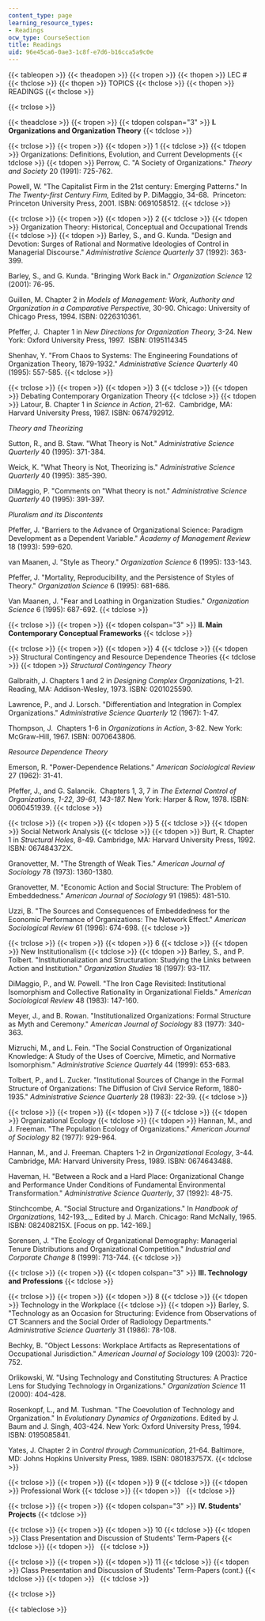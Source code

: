 ```yaml
---
content_type: page
learning_resource_types:
- Readings
ocw_type: CourseSection
title: Readings
uid: 96e45ca6-0ae3-1c8f-e7d6-b16cca5a9c0e
---
```


{{< tableopen >}}
{{< theadopen >}}
{{< tropen >}}
{{< thopen >}}
LEC #
{{< thclose >}}
{{< thopen >}}
TOPICS
{{< thclose >}}
{{< thopen >}}
READINGS
{{< thclose >}}

{{< trclose >}}

{{< theadclose >}}
{{< tropen >}}
{{< tdopen colspan="3" >}}
**I. Organizations and Organization Theory**
{{< tdclose >}}

{{< trclose >}}
{{< tropen >}}
{{< tdopen >}}
1
{{< tdclose >}}
{{< tdopen >}}
Organizations: Definitions, Evolution, and Current Developments
{{< tdclose >}}
{{< tdopen >}}
Perrow, C. "A Society of Organizations." _Theory and Society_ 20 (1991): 725-762.  
  
Powell, W. "The Capitalist Firm in the 21st century: Emerging Patterns." In _The Twenty-first Century Firm,_ Edited by P. DiMaggio, 34-68.  Princeton: Princeton University Press, 2001. ISBN: 0691058512.
{{< tdclose >}}

{{< trclose >}}
{{< tropen >}}
{{< tdopen >}}
2
{{< tdclose >}}
{{< tdopen >}}
Organization Theory: Historical, Conceptual and Occupational Trends
{{< tdclose >}}
{{< tdopen >}}
Barley, S., and G. Kunda. "Design and Devotion: Surges of Rational and Normative Ideologies of Control in Managerial Discourse." _Administrative Science Quarterly_ 37 (1992): 363-399.  
  
Barley, S., and G. Kunda. "Bringing Work Back in." _Organization Science_ 12 (2001): 76-95.  
  
Guillen, M. Chapter 2 in _Models of Management: Work, Authority and Organization in a Comparative Perspective,_ 30-90. Chicago: University of Chicago Press, 1994. ISBN: 0226310361.  
  
Pfeffer, J.  Chapter 1 in _New Directions for Organization Theory,_ 3-24. New York: Oxford University Press, 1997.  ISBN: 0195114345  
  
Shenhav, Y. "From Chaos to Systems: The Engineering Foundations of Organization Theory, 1879-1932." _Administrative Science Quarterly_ 40 (1995): 557-585.
{{< tdclose >}}

{{< trclose >}}
{{< tropen >}}
{{< tdopen >}}
3
{{< tdclose >}}
{{< tdopen >}}
Debating Contemporary Organization Theory
{{< tdclose >}}
{{< tdopen >}}
Latour, B. Chapter 1 in _Science in Action_, 21-62.  Cambridge, MA: Harvard University Press, 1987. ISBN: 0674792912.  
  
_Theory and Theorizing_  
  
Sutton, R., and B. Staw. "What Theory is Not." _Administrative Science Quarterly_ 40 (1995): 371-384.  
  
Weick, K. "What Theory is Not, Theorizing is." _Administrative Science Quarterly_ 40 (1995): 385-390.  
  
DiMaggio, P. "Comments on "What theory is not." _Administrative Science Quarterly_ 40 (1995): 391-397.  
  
_Pluralism and its Discontents_  
  
Pfeffer, J. "Barriers to the Advance of Organizational Science: Paradigm Development as a Dependent Variable." _Academy of Management Review_ 18 (1993): 599-620.  
  
van Maanen, J. "Style as Theory." _Organization Science_ 6 (1995): 133-143.  
  
Pfeffer, J. "Mortality, Reproducibility, and the Persistence of Styles of Theory." _Organization Science_ 6 (1995): 681-686.  
  
Van Maanen, J. "Fear and Loathing in Organization Studies." _Organization Science_ 6 (1995): 687-692.
{{< tdclose >}}

{{< trclose >}}
{{< tropen >}}
{{< tdopen colspan="3" >}}
**II. Main Contemporary Conceptual Frameworks**
{{< tdclose >}}

{{< trclose >}}
{{< tropen >}}
{{< tdopen >}}
4
{{< tdclose >}}
{{< tdopen >}}
Structural Contingency and Resource Dependence Theories
{{< tdclose >}}
{{< tdopen >}}
_Structural Contingency Theory_  
  
Galbraith, J. Chapters 1 and 2 in _Designing Complex Organizations_, 1-21. Reading, MA: Addison-Wesley, 1973. ISBN: 0201025590.  
  
Lawrence, P., and J. Lorsch. "Differentiation and Integration in Complex Organizations." _Administrative Science Quarterly_ 12 (1967): 1-47.  
  
Thompson, J.  Chapters 1-6 in _Organizations in Action_, 3-82. New York: McGraw-Hill, 1967. ISBN: 0070643806.  
  
_Resource Dependence Theory_  
  
Emerson, R. "Power-Dependence Relations." _American Sociological Review_ 27 (1962): 31-41.  
  
Pfeffer, J., and G. Salancik.  Chapters 1, 3, 7 in _The External Control of Organizations, 1-22, 39-61, 143-187._ New York: Harper & Row, 1978. ISBN: 0060451939.
{{< tdclose >}}

{{< trclose >}}
{{< tropen >}}
{{< tdopen >}}
5
{{< tdclose >}}
{{< tdopen >}}
Social Network Analysis
{{< tdclose >}}
{{< tdopen >}}
Burt, R. Chapter 1 in _Structural Holes_, 8-49. Cambridge, MA: Harvard University Press, 1992. ISBN: 067484372X.  
  
Granovetter, M. "The Strength of Weak Ties." _American Journal of Sociology_ 78 (1973): 1360-1380.  
  
Granovetter, M. "Economic Action and Social Structure: The Problem of Embeddedness." _American Journal of Sociology_ 91 (1985): 481-510.  
  
Uzzi, B. "The Sources and Consequences of Embeddedness for the Economic Performance of Organizations: The Network Effect." _American Sociological Review_ 61 (1996): 674-698.
{{< tdclose >}}

{{< trclose >}}
{{< tropen >}}
{{< tdopen >}}
6
{{< tdclose >}}
{{< tdopen >}}
New Institutionalism
{{< tdclose >}}
{{< tdopen >}}
Barley, S., and P. Tolbert. "Institutionalization and Structuration: Studying the Links between Action and Institution." _Organization Studies_ 18 (1997): 93-117.  
  
DiMaggio, P., and W. Powell. "The Iron Cage Revisited: Institutional Isomorphism and Collective Rationality in Organizational Fields." _American Sociological Review_ 48 (1983): 147-160.  
  
Meyer, J., and B. Rowan. "Institutionalized Organizations: Formal Structure as Myth and Ceremony." _American Journal of Sociology_ 83 (1977): 340-363.  
  
Mizruchi, M., and L. Fein. "The Social Construction of Organizational Knowledge: A Study of the Uses of Coercive, Mimetic, and Normative Isomorphism." _Administrative Science Quartely_ 44 (1999): 653-683.  
  
Tolbert, P., and L. Zucker. "Institutional Sources of Change in the Formal Structure of Organizations: The Diffusion of Civil Service Reform, 1880-1935." _Administrative Science Quarterly_ 28 (1983): 22-39.
{{< tdclose >}}

{{< trclose >}}
{{< tropen >}}
{{< tdopen >}}
7
{{< tdclose >}}
{{< tdopen >}}
Organizational Ecology
{{< tdclose >}}
{{< tdopen >}}
Hannan, M., and J. Freeman. "The Population Ecology of Organizations." _American Journal of Sociology_ 82 (1977): 929-964.  
  
Hannan, M., and J. Freeman. Chapters 1-2 in _Organizational Ecology_, 3-44. Cambridge, MA: Harvard University Press, 1989. ISBN: 0674643488.  
  
Haveman, H. "Between a Rock and a Hard Place: Organizational Change and Performance Under Conditions of Fundamental Environmental Transformation." _Administrative Science Quarterly_, 37 (1992): 48-75.  
  
Stinchcombe, A. "Social Structure and Organizations." In _Handbook of Organizations,_ 142-193_._ Edited by J. March. Chicago: Rand McNally, 1965. ISBN: 082408215X. \[Focus on pp. 142-169.\]  
  
Sorensen, J. "The Ecology of Organizational Demography: Managerial Tenure Distributions and Organizational Competition." _Industrial and Corporate Change_ 8 (1999): 713-744.
{{< tdclose >}}

{{< trclose >}}
{{< tropen >}}
{{< tdopen colspan="3" >}}
**III. Technology and Professions**
{{< tdclose >}}

{{< trclose >}}
{{< tropen >}}
{{< tdopen >}}
8
{{< tdclose >}}
{{< tdopen >}}
Technology in the Workplace
{{< tdclose >}}
{{< tdopen >}}
Barley, S. "Technology as an Occasion for Structuring: Evidence from Observations of CT Scanners and the Social Order of Radiology Departments." _Administrative Science Quarterly_ 31 (1986): 78-108.  
  
Bechky, B. "Object Lessons: Workplace Artifacts as Representations of Occupational Jurisdiction." _American Journal of Sociology_ 109 (2003): 720-752.  
  
Orlikowski, W. "Using Technology and Constituting Structures: A Practice Lens for Studying Technology in Organizations." _Organization Science_ 11 (2000): 404-428.  
  
Rosenkopf, L., and M. Tushman. "The Coevolution of Technology and Organization." In _Evolutionary Dynamics of Organizations_. Edited by J. Baum and J. Singh, 403-424. New York: Oxford University Press, 1994. ISBN: 0195085841.  
  
Yates, J. Chapter 2 in _Control through Communication_, 21-64. Baltimore, MD: Johns Hopkins University Press, 1989. ISBN: 080183757X.
{{< tdclose >}}

{{< trclose >}}
{{< tropen >}}
{{< tdopen >}}
9
{{< tdclose >}}
{{< tdopen >}}
Professional Work
{{< tdclose >}}
{{< tdopen >}}
 
{{< tdclose >}}

{{< trclose >}}
{{< tropen >}}
{{< tdopen colspan="3" >}}
**IV. Students' Projects**
{{< tdclose >}}

{{< trclose >}}
{{< tropen >}}
{{< tdopen >}}
10
{{< tdclose >}}
{{< tdopen >}}
Class Presentation and Discussion of Students' Term-Papers
{{< tdclose >}}
{{< tdopen >}}
 
{{< tdclose >}}

{{< trclose >}}
{{< tropen >}}
{{< tdopen >}}
11
{{< tdclose >}}
{{< tdopen >}}
Class Presentation and Discussion of Students' Term-Papers (cont.)
{{< tdclose >}}
{{< tdopen >}}
 
{{< tdclose >}}

{{< trclose >}}

{{< tableclose >}}